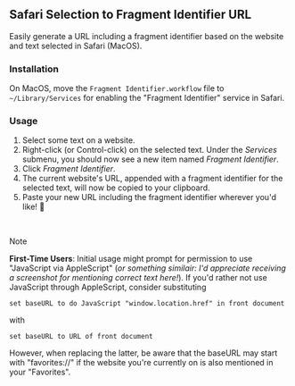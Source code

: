 ## Safari Selection to Fragment Identifier URL

Easily generate a URL including a fragment identifier based on the website and text selected in Safari (MacOS).

### Installation

On MacOS, move the `Fragment Identifier.workflow` file to `~/Library/Services` for enabling the "Fragment Identifier" service in Safari.

### Usage

1. Select some text on a website.
2. Right-click (or Control-click) on the selected text. Under the _Services_ submenu, you should now see a new item named _Fragment Identifier_.
3. Click _Fragment Identifier_.
4. The current website's URL, appended with a fragment identifier for the selected text, will now be copied to your clipboard.
5. Paste your new URL including the fragment identifier wherever you'd like! 🎉
<br>

> [!NOTE]
> **First-Time Users**: Initial usage might prompt for permission to use "JavaScript via AppleScript" (_or something similair: I'd appreciate receiving a screenshot for mentioning correct text here!_). If you'd rather not use JavaScript through AppleScript, consider substituting 
>
>```AppleScript
>set baseURL to do JavaScript "window.location.href" in front document
>```
>
>with
>
>```AppleScript
>set baseURL to URL of front document
>```
>
>However, when replacing the latter, be aware that the baseURL may start with "favorites://" if the website you're currently on is also mentioned in your "Favorites".
